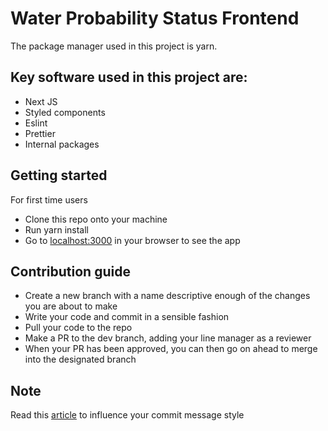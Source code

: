 # Water Probability Status Frontend

The package manager used in this project is yarn.

## Key software used in this project are:

- Next JS
- Styled components
- Eslint
- Prettier
- Internal packages

## Getting started

For first time users

- Clone this repo onto your machine
- Run yarn install
- Go to [localhost:3000](http://localhost:3000) in your browser to see the app

## Contribution guide

- Create a new branch with a name descriptive enough of the changes you are about to make
- Write your code and commit in a sensible fashion
- Pull your code to the repo
- Make a PR to the dev branch, adding your line manager as a reviewer
- When your PR has been approved, you can then go on ahead to merge into the designated branch

## Note

Read this [article](https://medium.com/swlh/writing-better-commit-messages-9b0b6ff60c67) to influence your commit message style
